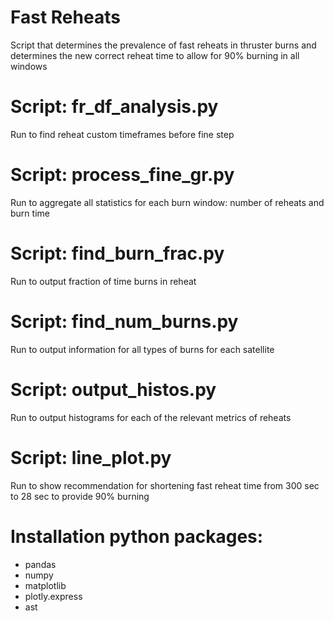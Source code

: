 # Fast Reheats
Script that determines the prevalence of fast reheats in thruster burns and determines the new correct reheat time to allow for 90% burning in all windows

# Script: fr_df_analysis.py
Run to find reheat custom timeframes before fine step

# Script: process_fine_gr.py
Run to aggregate all statistics for each burn window: number of reheats and burn time

# Script: find_burn_frac.py
Run to output fraction of time burns in reheat

# Script: find_num_burns.py
Run to output information for all types of burns for each satellite

# Script: output_histos.py
Run to output histograms for each of the relevant metrics of reheats

# Script: line_plot.py
Run to show recommendation for shortening fast reheat time from 300 sec to 28 sec to provide 90% burning

# Installation python packages:
- pandas
- numpy
- matplotlib
- plotly.express
- ast
